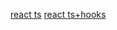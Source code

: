 [react ts](https://qiita.com/m0a/items/d723259cdeebe382b5f6)
[react ts+hooks](https://www.membersedge.co.jp/blog/refactor-react-official-tutorial/)